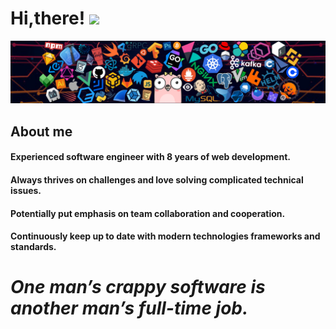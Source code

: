 # Hi,there! <img src='https://em-content.zobj.net/source/microsoft-teams/337/waving-hand_1f44b.png' width="40px"/>

![](https://github.com/WalterHere/WalterHere/blob/main/header.png?raw=true)

## About me

#### Experienced software engineer with 8 years of web development.

#### Always thrives on challenges and love solving complicated technical issues.

#### Potentially put emphasis on team collaboration and cooperation.

#### Continuously keep up to date with modern technologies frameworks and standards.

# **_One man’s crappy software is another man’s full-time job._**
